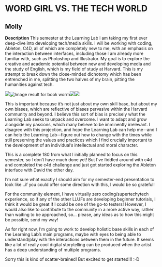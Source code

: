 


# WORD GIRL VS. THE TECH WORLD

## Molly
  
**Description**
This semester at the Learning Lab I am taking my first ever deep-dive into developing tech/media skills. I will be working with coding, Ableton, C4D, all of which are completely new to me, with an emphasis on the interaction between interfaces, including those I am already more familiar with, such as Photoshop and Illustrator. My goal is to explore the creative and academic potential between new and developing media and the study of English, which is my field of study at Harvard. This is my attempt to break down the close-minded dichotomy which has been entrenched in me, splitting the two halves of my brain, pitting the humanities against tech.

  
![](https://lh6.googleusercontent.com/9koA7L3dsR_jzqh9X2B0zLL0GysBGkvgwltqPmc8Bt6C9xU2ugx1DzNER_x1sabkBq2qOy95Ne9adDM7rTYX7gTl7X7-Z_Via9lS40CZ2LijWtsC9c1wv-bK9VDjxcoCpKBgmYVS)![Image result for book worm](https://lh5.googleusercontent.com/HtS81TwzRGsunfZBYF_LjB3lJx7hW3eORDMVMYqp0DibFqZaWTElNMiWtJU9lNXX9VfscPhFYT2AeIRoheqPVP_WCfJlIq2EITWAIHMCk7kPEZhqepe2eY7OG03hyNEGZC7WoKfi)![](https://docs.google.com/a/learninglab.xyz/drawings/d/sbTh1MON7sOLI3vCKGt-AFg/image?w=118&h=119&rev=3&ac=1&parent=1MYZwYD69KEkfG1NfBzDFnFERVsiYeKu0NNNUaABKJ7Q)![](https://docs.google.com/a/learninglab.xyz/drawings/d/saRzmUEhN9C3Nee2fV7xYEw/image?w=388&h=272&rev=11&ac=1&parent=1MYZwYD69KEkfG1NfBzDFnFERVsiYeKu0NNNUaABKJ7Q)  

This is important because it’s not just about my own skill base, but about my own biases, which are reflective of biases pervasive within the Harvard community and beyond. I believe this sort of bias is precisely what the Learning Lab seeks to unpack and overcome. I want to adapt and grow alongside my passions, which many believe to be imminently irrelevant. I disagree with this projection, and hope the Learning Lab can help me--and I can help the Learning Lab--figure out how to change with the times while still preserving the values and practices which I find crucially important to the development of an individual’s intellectual and moral character.

  
  

This is a complete 180 from what I initially planned to focus on this semester, so I don’t have much done yet! But I’ve fiddled around with c4d and completed the c4d challenge and just got started exploring the Ableton interface with David the other day.

  

I’m not sure what exactly I should aim for my semester-end presentation to look like…if you could offer some direction with this, I would be so grateful!

  

For the community element, I have virtually zero coding/supertechytech experience, so if any of the other LLUFs are developing beginner tutorials, I think it would be great if I could be one of the go-to testers! However, I would also like to contribute to the community in a more active way, rather than waiting to be approached, so… please, any ideas as to how this might be possible, send my way!

  

As for right now, I’m going to work to develop holistic base skills in each of the Learning Lab’s main programs, maybe with eyes to being able to understand/play with the interactions between them in the future. It seems like a lot of really cool digital storytelling can be produced when the artist has a deep understanding of multiple programs.

  

Sorry this is kind of scatter-brained! But excited to get started!!! :-D
<!--stackedit_data:
eyJoaXN0b3J5IjpbNjM3NTMzNDE2XX0=
-->